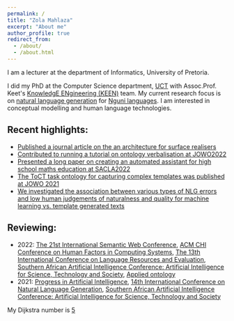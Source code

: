 ```yaml
---
permalink: /
title: "Zola Mahlaza"
excerpt: "About me"
author_profile: true
redirect_from: 
  - /about/
  - /about.html
---
```


I am a lecturer at the department of Informatics, University of Pretoria.

I did my PhD at the Computer Science department, [UCT](http://www.uct.ac.za/) with Assoc.Prof. Keet's [KnowledgE ENgineering (KEEN)](http://www.meteck.org/keen/index.html) team. My current research focus is on [natural language generation](https://en.wikipedia.org/wiki/Natural_language_generation") for [Nguni languages](https://en.wikipedia.org/wiki/Nguni_languages). I am interested in conceptual modelling and human language technologies.

## Recent highlights:

- [Published a journal article on the an architecture for surface realisers](https://dl.acm.org/doi/abs/10.1145/3567594) 
- [Contributed to running a tutorial on ontology verbalisation at JOWO2022](http://www.meteck.org/MoReNL/NLGOntologiesTutorialJOWO22.html)
- [Presented a long paper on creating an automated assistant for high school maths education at SACLA2022](https://www.sacla2022.org/programme.htm)
- [The ToCT task ontology for capturing complex templates was published at JOWO 2021](http://ceur-ws.org/Vol-2969/paper40-FoisShowCase.pdf)
- [We investigated the association between various types of NLG errors and low human judgements of naturalness and quality for machine learning vs. template generated texts](https://arxiv.org/abs/2106.14613)


## Reviewing:

- 2022: [The 21st International Semantic Web Conference](https://iswc2022.semanticweb.org/), [ACM CHI Conference on Human Factors in Computing Systems](https://chi2022.acm.org/), [The 13th International Conference on Language Resources and Evaluation](https://lrec2022.lrec-conf.org/en/), [Southern African Artificial Intelligence Conference: Artificial Intelligence for Science, Technology and Society](https://2021.sacair.org.za/), [Applied ontology](https://www.iospress.com/catalog/journals/applied-ontology)
- 2021: [Progress in Artificial Intelligence](https://www.springer.com/journal/13748/), [14th International Conference on Natural Language Generation](https://inlg2021.github.io), [Southern African Artificial Intelligence Conference: Artificial Intelligence for Science, Technology and Society](https://2021.sacair.org.za/)

My Dijkstra number is [5](https://www.csauthors.net/distance/zola-mahlaza/edsger-w-dijkstra)